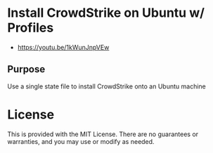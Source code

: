 # Install CrowdStrike on Ubuntu w/ Profiles
* https://youtu.be/1kWunJnpVEw

## Purpose
Use a single state file to install CrowdStrike onto an Ubuntu machine


# License
This is provided with the MIT License. There are no guarantees or warranties, and you may use or modify as needed.
